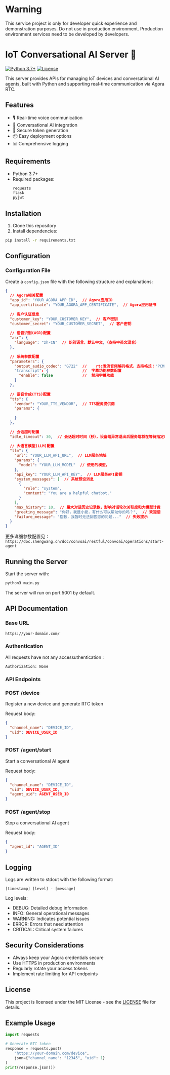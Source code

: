 # Warning
This service project is only for developer quick experience and demonstration purposes. 
Do not use in production environment. Production environment services need to be developed by developers.

# IoT Conversational AI Server 🚀

[![Python 3.7+](https://img.shields.io/badge/python-3.7+-blue.svg)](https://www.python.org/downloads/)
[![License](https://img.shields.io/badge/license-MIT-green.svg)](LICENSE)

This server provides APIs for managing IoT devices and conversational AI agents, built with Python and supporting real-time communication via Agora RTC.

## Features
- 🎙️ Real-time voice communication
- 🤖 Conversational AI integration
- 🔐 Secure token generation
- 📦 Easy deployment options
- 📊 Comprehensive logging

## Requirements

- Python 3.7+ 
- Required packages:
  ```bash
  requests
  flask
  pyjwt
  ```

## Installation
1. Clone this repository
2. Install dependencies:
```bash
pip install -r requirements.txt
```

## Configuration

### Configuration File
Create a `config.json` file with the following structure and explanations:

```json
{
  // Agora相关配置
  "app_id": "YOUR_AGORA_APP_ID",  // Agora应用ID
  "app_certificate": "YOUR_AGORA_APP_CERTIFICATE",  // Agora应用证书
  
  // 客户认证信息
  "customer_key": "YOUR_CUSTOMER_KEY",  // 客户密钥
  "customer_secret": "YOUR_CUSTOMER_SECRET",  // 客户密钥
  
  // 语音识别(ASR)配置
  "asr": {
    "language": "zh-CN"  // 识别语言，默认中文,（支持中英文混合）
  },
  
  // 系统参数配置
  "parameters": {
    "output_audio_codec": "G722"  // 	rtc发流音频编码格式，支持格式："PCMU" "PCMA" "G722" "OPUS" "OPUSFB"
    "transcript": {               //  字幕功能参数配置
      "enable": false             //  禁用字幕功能
    }
  },
  
  // 语音合成(TTS)配置
  "tts": {
    "vendor": "YOUR_TTS_VENDOR",  // TTS服务提供商
    "params": {
      
    }
  },
  
  // 会话超时配置
  "idle_timeout": 30,  // 会话超时时间（秒），设备端异常退出后服务端将在等待指定时间后自动退出，影响计费
  
  // 大语言模型(LLM)配置
  "llm": {
    "url": "YOUR_LLM_API_URL",  // LLM服务地址
    "params": {
      "model": "YOUR_LLM_MODEL"  // 使用的模型，
    },
    "api_key": "YOUR_LLM_API_KEY",  // LLM服务API密钥
    "system_messages": [  // 系统预设消息
      {
        "role": "system",
        "content": "You are a helpful chatbot."
      }
    ],
    "max_history": 10,  // 最大对话历史记录数，影响对话轮次关联度和大模型计费
    "greeting_message": "你好，我是小爱，有什么可以帮助你的吗？",  // 欢迎语
    "failure_message": "抱歉，我暂时无法回答您的问题..."  // 失败提示
  }
}
```
更多详细参数配置见：```https://doc.shengwang.cn/doc/convoai/restful/convoai/operations/start-agent```

## Running the Server
Start the server with:
```bash
python3 main.py
```

The server will run on port 5001 by default.

## API Documentation

### Base URL
`https://your-domain.com/`

### Authentication
All requests have not any accessuthentication :
```http
Authorization: None
```

### API Endpoints

### POST /device
Register a new device and generate RTC token

Request body:
```json
{
  "channel_name": "DEVICE_ID",
  "uid": DEVICE_USER_ID
}
```

### POST /agent/start 
Start a conversational AI agent

Request body:
```json
{
  "channel_name": "DEVICE_ID",
  "uid": DEVICE_USER_ID,
  "agent_uid": AGENT_USER_ID
}
```

### POST /agent/stop
Stop a conversational AI agent

Request body:
```json
{
  "agent_id": "AGENT_ID"
}
```

## Logging

Logs are written to stdout with the following format:
```
[timestamp] [level] - [message]
```

Log levels:
- DEBUG: Detailed debug information
- INFO: General operational messages
- WARNING: Indicates potential issues
- ERROR: Errors that need attention
- CRITICAL: Critical system failures

## Security Considerations

- Always keep your Agora credentials secure
- Use HTTPS in production environments
- Regularly rotate your access tokens
- Implement rate limiting for API endpoints

## License

This project is licensed under the MIT License - see the [LICENSE](LICENSE) file for details.

## Example Usage

```python
import requests

# Generate RTC token
response = requests.post(
    "https://your-domain.com/device",
    json={"channel_name": "12345", "uid": 1}
)
print(response.json())
```
